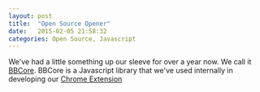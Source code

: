 ```yaml
---
layout: post
title:  "Open Source Opener"
date:   2015-02-05 21:58:32
categories: Open Source, Javascript
---
```


We've had a little something up our sleeve for over a year now. We call it [BBCore](http://github.com/BombBomb/BBCore).
BBCore is a Javascript library that we've used internally in developing our [Chrome Extension](https://chrome.google.com/webstore/detail/bombbomb/mfldbojpjpgjlphijlbgefdjebkhdjom?hl=en) 